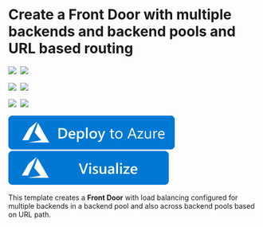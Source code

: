 # Create a Front Door with multiple backends and backend pools and URL based routing

<IMG SRC="https://azurequickstartsservice.blob.core.windows.net/badges/101-front-door-create-multiple-backends/PublicLastTestDate.svg" />&nbsp;
<IMG SRC="https://azurequickstartsservice.blob.core.windows.net/badges/101-front-door-create-multiple-backends/PublicDeployment.svg" />&nbsp;

<IMG SRC="https://azurequickstartsservice.blob.core.windows.net/badges/101-front-door-create-multiple-backends/FairfaxLastTestDate.svg" />&nbsp;
<IMG SRC="https://azurequickstartsservice.blob.core.windows.net/badges/101-front-door-create-multiple-backends/FairfaxDeployment.svg" />&nbsp;

<IMG SRC="https://azurequickstartsservice.blob.core.windows.net/badges/101-front-door-create-multiple-backends/BestPracticeResult.svg" />&nbsp;
<IMG SRC="https://azurequickstartsservice.blob.core.windows.net/badges/101-front-door-create-multiple-backends/CredScanResult.svg" />&nbsp;

<a href="https://portal.azure.com/#create/Microsoft.Template/uri/https%3A%2F%2Fraw.githubusercontent.com%2FAzure%2Fazure-quickstart-templates%2Fmaster%2F101-front-door-create-multiple-backends%2Fazuredeploy.json" target="_blank">
<img src="https://raw.githubusercontent.com/Azure/azure-quickstart-templates/master/1-CONTRIBUTION-GUIDE/images/deploytoazure.svg?sanitize=true"/>
</a>
<a href="http://armviz.io/#/?load=https%3A%2F%2Fraw.githubusercontent.com%2FAzure%2Fazure-quickstart-templates%2Fmaster%2F101-front-door-create-multiple-backends%2Fazuredeploy.json" target="_blank">
<img src="https://raw.githubusercontent.com/Azure/azure-quickstart-templates/master/1-CONTRIBUTION-GUIDE/images/visualizebutton.svg?sanitize=true"/>
</a>

This template creates a **Front Door** with load balancing configured for multiple backends in a backend pool and also across backend pools based on URL path.

